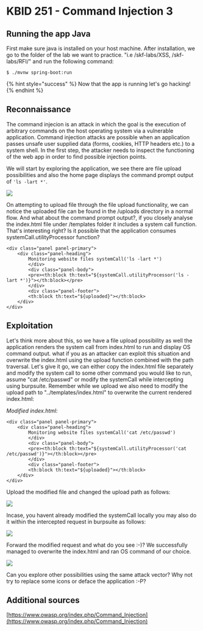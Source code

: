 # KBID 251 - Command Injection 3

## Running the app Java

First make sure java is installed on your host machine.
After installation, we go to the folder of the lab we want to practice.
"i.e /skf-labs/XSS, /skf-labs/RFI/" and run the following command:

```
$ ./mvnw spring-boot:run
```

{% hint style="success" %}
Now that the app is running let's go hacking!
{% endhint %}

## Reconnaissance

The command injecion is an attack in which the goal is the execution of arbitrary commands on the host operating system via a vulnerable application. Command injection attacks are possible when an application passes unsafe user supplied data (forms, cookies, HTTP headers etc.) to a system shell. In the first step, the attacker needs to inspect the functioning of the web app in order to find possible injection points.

We will start by exploring the application, we see there are file upload possibilities and also the home page displays the command prompt output of `'ls -lart *'`.

![](../../.gitbook/assets/java/1.png)

On attempting to upload file through the file upload functionality, we can notice the uploaded file can be found in the /uploads directory in a normal flow. And what about the command prompt output?, if you closely analyse the index.html file under /templates folder it includes a system call function. That's interesting right? Is it possible that the application consumes systemCall.utilityProcessor function?

```
<div class="panel panel-primary">
	<div class="panel-heading">
		Monitoring website files systemCall('ls -lart *')
		</div>
		<div class="panel-body">
		<pre><th:block th:text="${systemCall.utilityProcessor('ls -lart *')}"></th:block></pre>
		</div>
		<div class="panel-footer">
		<th:block th:text="${uploaded}"></th:block>
	</div>
</div>
```

## Exploitation

Let's think more about this, so we have a file upload possibility as well the application renders the system call from index.html to run and display OS command output. what if you as an attacker can exploit this situation and overwrite the index.html using the upload function combined with the path traversal. Let's give it go, we can either copy the index.html file separately and modify the system call to some other command you would like to run, assume "cat /etc/passwd" or modify the systemCall while intercepting using burpsuite. Remember while we upload we also need to modify the upload path to "../templates/index.html" to overwrite the current rendered index.html:

_Modified index.html:_

```
<div class="panel panel-primary">
	<div class="panel-heading">
		Monitoring website files systemCall('cat /etc/passwd')
		</div>
		<div class="panel-body">
		<pre><th:block th:text="${systemCall.utilityProcessor('cat /etc/passwd')}"></th:block></pre>
		</div>
		<div class="panel-footer">
		<th:block th:text="${uploaded}"></th:block>
	</div>
</div>
```

Upload the modified file and changed the upload path as follows:

![](../../.gitbook/assets/java/2.png)

Incase, you havent already modified the systemCall locally you may also do it within the intercepted request in burpsuite as follows:

![](../../.gitbook/assets/java/3.png)

Forward the modified request and what do you see :-)? We successfully managed to overwrite the index.html and ran OS command of our choice.

![](../../.gitbook/assets/java/4.png)

Can you explore other possibilities using the same attack vector? Why not try to replace some icons or deface the application :-P?

## Additional sources

[https://www.owasp.org/index.php/Command_Injection](https://www.owasp.org/index.php/Command_Injection)
